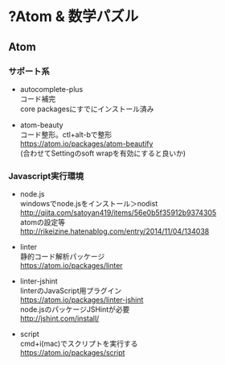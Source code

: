 # ?Atom & 数学パズル

## Atom
### サポート系
* autocomplete-plus  
コード補完  
core packagesにすでにインストール済み  

* atom-beauty  
コード整形。ctl+alt-bで整形  
https://atom.io/packages/atom-beautify  
(合わせてSettingのsoft wrapを有効にすると良いか)

### Javascript実行環境
* node.js  
windowsでnode.jsをインストール＞nodist  
http://qiita.com/satoyan419/items/56e0b5f35912b9374305  
atomの設定等  
http://rikeizine.hatenablog.com/entry/2014/11/04/134038  

* linter  
静的コード解析パッケージ  
https://atom.io/packages/linter  

* linter-jshint  
linterのJavaScript用プラグイン  
https://atom.io/packages/linter-jshint  
node.jsのパッケージJSHintが必要  
http://jshint.com/install/  

* script  
cmd+i(mac)でスクリプトを実行する  
https://atom.io/packages/script
